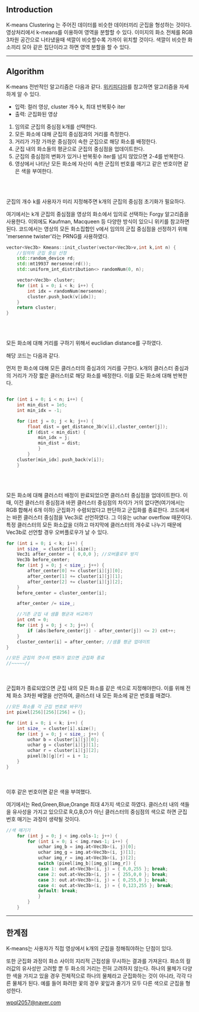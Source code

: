 Introduction
---
K-means Clustering 는 주어진 데이터를 비슷한 데이터끼리 군집을 형성하는 것이다.영상처리에서 k-means를 이용하여 영역을 분할할 수 있다. 
이미지의 화소 전체를 RGB 3차원 공간으로 나타냈을때 색깔이 비슷할수록 가까이 위치할 것이다. 색깔이 비슷한 화소끼리 모아 같은 집단이라고 하면 영역 분할을 할 수 있다.

---

Algorithm
---
K-means 전반적인 알고리즘은 다음과 같다. 
[위키피디아](https://en.wikipedia.org/wiki/K-means_clustering)를 참고하면 알고리즘을 자세하게 알 수 있다.

* 입력: 컬러 영상, cluster 개수 k, 최대 반복횟수 iter
* 출력: 군집화된 영상

1. 임의로 군집의 중심점 k개를 선택한다.   
2. 모든 화소에 대해 군집의 중심점과의 거리를 측정한다.   
3. 거리가 가장 가까운 중심점이 속한 군집으로 해당 화소를 배정한다.   
4. 군집 내의 화소들의 평균으로 군집의 중심점을 업데이트한다.   
5. 군집의 중심점의 변화가 있거나 반복횟수 iter를 넘지 않았으면 2-4를 반복한다.   
6. 영상에서 나타난 모든 화소에 자신이 속한 군집의 번호를 매기고 같은 번호이면 같은 색을 부여한다.   

<br/>
<br/>

군집의 개수 k를 사용자가 미리 지정해주면 k개의 군집의 중심점 초기화가 필요하다.

여기에서는 k개 군집의 중심점을 영상의 화소에서 임의로 선택하는 Forgy 알고리즘을 사용한다. 이외에도 Kaufman, Macqueen 등 다양한 방식이 있으니 위키를 참고하면 된다. 
코드에서는 영상의 모든 화소집합인 v에서 임의의 군집 중심점을 선정하기 위해 'mersenne twister'라는 PRNG를 사용하였다.

~~~C++
vector<Vec3b> Kmeans::init_cluster(vector<Vec3b>v,int k,int n) {
	//임의의 군집 중심 선정
	std::random_device rd;
	std::mt19937 mersenne(rd());
	std::uniform_int_distribution<> randomNum(0, n);

	vector<Vec3b> cluster;
	for (int i = 0; i < k; i++) {
		int idx = randomNum(mersenne);
		cluster.push_back(v[idx]);
	}
	return cluster;
}
~~~

<br/>
<br/>

모든 화소에 대해 거리를 구하기 위해서 euclidian distance를 구하였다.

해당 코드는 다음과 같다. 

먼저 한 화소에 대해 모든 클러스터의 중심과의 거리를 구한다. k개의 클러스터 중심과의 거리가 가장 짧은 클러스터로 해당 화소를 배정한다. 이를 모든 화소에 대해 반복한다.

~~~c++

for (int i = 0; i < n; i++) {		
    int min_dist = 1e5;
	int min_idx = -1;

	for (int j = 0; j < k; j++) {
		float dist = get_distance_3b(v[i],cluster_center[j]);
		if (dist < min_dist) {
			min_idx = j;
			min_dist = dist;				
            }
		}
	cluster[min_idx].push_back(v[i]);
	}
~~~
<br/>
<br/>

모든 화소에 대해 클러스터 배정이 완료되었으면 클러스터 중심점을 업데이트한다. 
이 때, 이전 클러스터 중심점과 바뀐 클러스터 중심점의 차이가 거의 없다면(여기에서는 RGB 합해서 6개 이하) 군집화가 수렴되었다고 판단하고 군집화를 종료한다. 
코드에서는 바뀐 클러스터 중심점을 Vec3i로 선언하였다. 그 이유는 uchar overflow 때문이다. 
특정 클러스터의 모든 화소값을 더하고 마지막에 클러스터의 개수로 나누기 때문에 Vec3b로 선언할 경우 오버플로우가 날 수 있다.

~~~c++
for (int i = 0; i < k; i++) {
	int size_ = cluster[i].size();
	Vec3i after_center = { 0,0,0 }; //오버플로우 방지
	Vec3b before_center;
	for (int j = 0; j < size_; j++) {
		after_center[0] += cluster[i][j][0];
		after_center[1] += cluster[i][j][1];
		after_center[2] += cluster[i][j][2];
	}
	before_center = cluster_center[i];

	after_center /= size_;

	//기존 군집 내 샘플 평균과 비교하기
	int cnt = 0;
	for (int j = 0; j < 3; j++) {
		if (abs(before_center[j] - after_center[j]) <= 2) cnt++;
	}
	cluster_center[i] = after_center; //샘플 평균 업데이트
}

//모든 군집의 갯수의 변화가 없으면 군집화 종료
//~~~~~//
~~~

<br/>
<br/>
군집화가 종료되었으면 군집 내의 모든 화소를 같은 색으로 지정해야한다. 이를 위해 전체 화소 3차원 배열을 선언하여, 클러스터 내 모든 화소에 같은 번호를 매겼다.

~~~c++
//모든 화소를 각 군집 번호로 바꾸기
int pixel[256][256][256] = {};

for (int i = 0; i < k; i++) {
	int size_ = cluster[i].size();
	for (int j = 0; j < size_; j++) {
		uchar b = cluster[i][j][0];
		uchar g = cluster[i][j][1];
		uchar r = cluster[i][j][2];
		pixel[b][g][r] = i + 1;
	}
}
~~~
<br/>
<br/>
이후 같은 번호이면 같은 색을 부여했다. 

여기에서는 Red,Green,Blue,Orange 최대 4가지 색으로 하였다. 
클러스터 내의 색들을 유사성을 가지고 있으므로 R,G,B,O가 아닌 클러스터의 중심점의 색으로 하면 군집 번호 매기는 과정이 생략될 것이다.

~~~c++
//색 매기기
	for (int j = 0; j < img.cols-1; j++) {
		for (int i = 0; i < img.rows-1; i++) {
			uchar img_b = img.at<Vec3b>(i, j)[0];
			uchar img_g = img.at<Vec3b>(i, j)[1];
			uchar img_r = img.at<Vec3b>(i, j)[2];
			switch (pixel[img_b][img_g][img_r]) {
			case 1: out.at<Vec3b>(i, j) = { 0,0,255 }; break;
			case 2: out.at<Vec3b>(i, j) = { 255,0,0 }; break;
			case 3: out.at<Vec3b>(i, j) = { 0,255,0 }; break;
			case 4: out.at<Vec3b>(i, j) = { 0,123,255 }; break;
			default: break;
			}
		}
	}
~~~ 

---

한계점
---
K-means는 사용자가 직접 영상에서 k개의 군집을 정해줘야하는 단점이 있다.

또한 군집화 과정이 화소 사이의 지리적 근접성을 무시하는 결과를 가져온다. 화소의 컬러값의 유사성만 고려할 뿐 두 화소의 거리는 전혀 고려하지 않는다.
하나의 물체가 다양한 색을 가지고 있을 경우 전체적으로 하나의 물체라고 군집화하는 것이 아니라, 각각 다른 물체가 된다. 예를 들어 화려한 꽃의 경우 꽃잎과 줄기가 모두 다른 색으로 군집을 형성한다.


wpql2057@naver.com